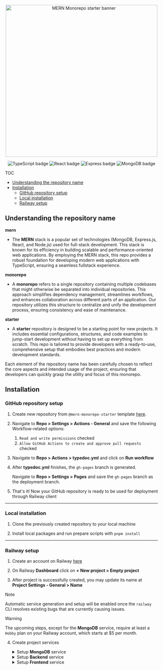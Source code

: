<p align="center">
  <picture>
    <source media="(prefers-color-scheme: dark)" srcset="https://github.com/brunotot/monorepo-mern-railway-starter/blob/main/assets/img/logo-dark.svg?raw=true">
    <img width="500px" alt="MERN Monorepo starter banner" src="https://github.com/brunotot/monorepo-mern-railway-starter/blob/main/assets/img/logo-light.svg?raw=true">
  </picture>
</p>

<p align="center">
  <img alt="TypeScript badge" src="https://img.shields.io/badge/TypeScript-007ACC?style=for-the-badge&logo=typescript&logoColor=white">
  <img alt="React badge" src="https://img.shields.io/badge/React-20232A?style=for-the-badge&logo=react&logoColor=61DAFB">
  <img alt="Express badge" src="https://img.shields.io/badge/Express-404D59?style=for-the-badge&logo=express">
  <img alt="MongoDB badge" src="https://img.shields.io/badge/MongoDB-4EA94B?style=for-the-badge&logo=mongodb&logoColor=white">
</p>

TOC

- [Understanding the repository name](#understanding-the-repository-name)
- [Installation](#installation)
  - [GitHub repository setup](#github-repository-setup)
  - [Local installation](#local-installation)
  - [Railway setup](#railway-setup)

## Understanding the repository name

**mern**

- The **MERN** stack is a popular set of technologies (MongoDB, Express.js, React, and Node.js) used for full-stack development. This stack is known for its efficiency in building scalable and performance-oriented web applications. By employing the MERN stack, this repo provides a robust foundation for developing modern web applications with TypeScript, ensuring a seamless fullstack experience.

**monorepo**

- A **monorepo** refers to a single repository containing multiple codebases that might otherwise be separated into individual repositories. This approach simplifies dependency management, streamlines workflows, and enhances collaboration across different parts of an application. Our repository utilizes this structure to centralize and unify the development process, ensuring consistency and ease of maintenance.

**starter**

- A **starter** repository is designed to be a starting point for new projects. It includes essential configurations, structures, and code examples to jump-start development without having to set up everything from scratch. This repo is tailored to provide developers with a ready-to-use, comprehensive setup that embodies best practices and modern development standards.

Each element of the repository name has been carefully chosen to reflect the core aspects and intended usage of the project, ensuring that developers can quickly grasp the utility and focus of this monorepo.

## Installation

### GitHub repository setup

1. Create new repository from `@mern-monorepo-starter` template [here](https://github.com/new?template_name=monorepo-mern-railway-starter&template_owner=brunotot).

2. Navigate to **Repo > Settings > Actions - General** and save the following Workflow-related options:

   1. `Read and write permissions` checked
   2. `Allow GitHub Actions to create and approve pull requests` checked

3. Navigate to **Repo > Actions > typedoc.yml** and click on **Run workflow**

4. After **typedoc.yml** finishes, the `gh-pages` branch is generated.

   Navigate to **Repo > Settings > Pages** and save the `gh-pages` branch as the deployment branch.

5. That's it! Now your GitHub repository is ready to be used for deployment through Railway client

---

### Local installation

1. Clone the previously created repository to your local machine

2. Install local packages and run prepare scripts with `pnpm install`

---

### Railway setup

1. Create an account on Railway [here](https://railway.app/login)

2. On Railway **Dashboard** click on **+ New project > Empty project**

3. After project is successfully created, you may update its name at **Project Settings - General > Name**

<!--2. Install `@railway/cli` if you don't have it already

   ```sh
   npm i -g @railway/cli
   ```

3. Now you have access to the **railway** command. See [Railway CLI documentation](https://docs.railway.app/reference/cli-api)

   ```sh
   railway --help
   ```

4. Login to Railway CLI

   ```sh
   railway login
   ```

5. Create a new Railway project

   ```sh
   railway init
   ```-->

> [!NOTE]
> Automatic service generation and setup will be enabled once the `railway` CLI resolves existing bugs that are currently causing issues.

> [!WARNING]
> The upcoming steps, except for the **MongoDB** service, require at least a `Hobby` plan on your Railway account, which starts at $5 per month.

4. Create project services

   <details>

      <summary>Setup <b>MongoDB</b> service</summary>

   - Create MongoDB service by clicking on **New > Database > Add MongoDB**
   - Under **MongoDB Service > Data** create `test` database
   - Under **MongoDB Service > Data** create `production` database
   - Under **MongoDB Service > Data** create `development` database
   - Under **MongoDB Service > Variables** section, find and store the value of `MONGO_URL` locally

   </details>

   <details>

      <summary>Setup <b>Backend</b> service</summary>

   - Create Backend service by clicking on **New > GitHub Repo**
   - Connect your repository to your Railway project
   - Edit service name to `Backend`
   - Under **Backend > Settings > Build** set `pnpm run backend:build` as the build command
   - Under **Backend > Settings > Deploy** set `pnpm run backend:start` as the deploy command
   - Add the following environment variables:
     - **MONGO_URL** = {the connection string copied from `setup MongoDB service` section}
     - **MONGO_DATABASE** = production
     - **ACCESS_TOKEN_SECRET** = accessTokenSecret
     - **REFRESH_TOKEN_SECRET** = refreshTokenSecret
   - That's it! You can now hit the **Deploy** button
   - Optionally you can generate a custom domain name on **Backend > Settings > Networking > Generate Domain**

   </details>

   <details>

      <summary>Setup <b>Frontend</b> service</summary>

   - Create Frontend service by clicking on **New > GitHub Repo**
   - Connect your repository to your Railway project
   - Edit service name to `Frontend`
   - Under **Frontend > Settings > Build** set `pnpm run frontend:build` as the build command
   - Under **Frontend > Settings > Deploy** set `pnpm run frontend:start` as the deploy command
   - That's it! You can now hit the **Deploy** button
   - Optionally you can generate a custom domain name on **Frontend > Settings > Networking > Generate Domain**

   </details>
